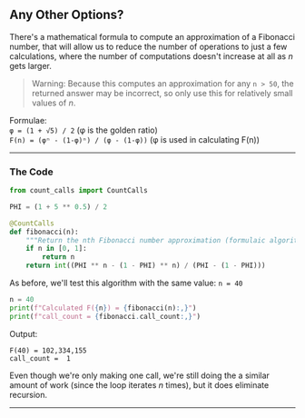 ## Any Other Options?

There's a mathematical formula to compute an approximation of a Fibonacci
number, that will allow us to reduce the number of operations to just a few
calculations, where the number of computations doesn't increase at all as
*n* gets larger.

> Warning: Because this computes an approximation for any `n > 50`, the 
> returned answer may be incorrect, so only use this for relatively small
> values of *n*.

Formulae:  
`φ = (1 + √5) / 2` (φ is the golden ratio)  
`F(n) = (φⁿ - (1-φ)ⁿ) / (φ - (1-φ))`  (φ is used in calculating F(n))

---

### The Code

```python
from count_calls import CountCalls

PHI = (1 + 5 ** 0.5) / 2

@CountCalls
def fibonacci(n):
    """Return the nth Fibonacci number approximation (formulaic algorithm)"""
    if n in [0, 1]:
        return n
    return int((PHI ** n - (1 - PHI) ** n) / (PHI - (1 - PHI)))
```

As before, we'll test this algorithm with the same value: `n = 40`

```python
n = 40
print(f"Calculated F({n}) = {fibonacci(n):,}")
print(f"call_count = {fibonacci.call_count:,}")
```

Output:

```
F(40) = 102,334,155
call_count =  1
```

Even though we're only making one call, we're still doing the a similar 
amount of work (since the loop iterates *n* times), but it does eliminate
recursion.

---
